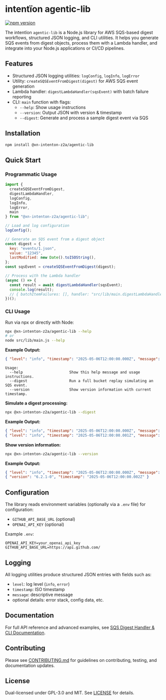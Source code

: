 # intentïon agentic-lib

[![npm version](https://img.shields.io/npm/v/@xn-intenton-z2a/agentic-lib.svg)](https://www.npmjs.com/package/@xn-intenton-z2a/agentic-lib)

The intentïon `agentic-lib` is a Node.js library for AWS SQS-based digest workflows, structured JSON logging, and CLI utilities. It helps you generate SQS events from digest objects, process them with a Lambda handler, and integrate into your Node.js applications or CI/CD pipelines.

## Features

- Structured JSON logging utilities: `logConfig`, `logInfo`, `logError`
- Utility: `createSQSEventFromDigest(digest)` for AWS SQS event generation
- Lambda handler: `digestLambdaHandler(sqsEvent)` with batch failure reporting
- CLI: `main` function with flags:
  - `--help`: Show usage instructions
  - `--version`: Output JSON with version & timestamp
  - `--digest`: Generate and process a sample digest event via SQS

## Installation

```bash
npm install @xn-intenton-z2a/agentic-lib
```

## Quick Start

### Programmatic Usage

```js
import {
  createSQSEventFromDigest,
  digestLambdaHandler,
  logConfig,
  logInfo,
  logError,
  main
} from "@xn-intenton-z2a/agentic-lib";

// Load and log configuration
logConfig();

// Generate an SQS event from a digest object
const digest = {
  key: "events/1.json",
  value: "12345",
  lastModified: new Date().toISOString(),
};
const sqsEvent = createSQSEventFromDigest(digest);

// Process with the Lambda handler
(async () => {
  const result = await digestLambdaHandler(sqsEvent);
  console.log(result);
  // { batchItemFailures: [], handler: "src/lib/main.digestLambdaHandler" }
})();
```

### CLI Usage

Run via npx or directly with Node:

```bash
npx @xn-intenton-z2a/agentic-lib --help
# or
node src/lib/main.js --help
```

**Example Output:**

```json
{ "level": "info", "timestamp": "2025-05-06T12:00:00.000Z", "message": "Configuration loaded", "config": {} }
```
```
Usage:
  --help                     Show this help message and usage instructions.
  --digest                   Run a full bucket replay simulating an SQS event.
  --version                  Show version information with current timestamp.
```

**Simulate a digest processing:**
```bash
npx @xn-intenton-z2a/agentic-lib --digest
```
**Example Output:**
```json
{ "level": "info", "timestamp": "2025-05-06T12:00:00.000Z", "message": "Configuration loaded", "config": {} }
{ "level": "info", "timestamp": "2025-05-06T12:00:00.001Z", "message": "Digest Lambda received event: { ... }" }
```

**Show version information:**
```bash
npx @xn-intenton-z2a/agentic-lib --version
```
**Example Output:**
```json
{ "level": "info", "timestamp": "2025-05-06T12:00:00.000Z", "message": "Configuration loaded", "config": {} }
{ "version": "6.2.1-0", "timestamp": "2025-05-06T12:00:00.002Z" }
```

## Configuration

The library reads environment variables (optionally via a `.env` file) for configuration:

- `GITHUB_API_BASE_URL` (optional)
- `OPENAI_API_KEY` (optional)

Example `.env`:
```env
OPENAI_API_KEY=your_openai_api_key
GITHUB_API_BASE_URL=https://api.github.com/
```

## Logging

All logging utilities produce structured JSON entries with fields such as:

- `level`: log level (`info`, `error`)
- `timestamp`: ISO timestamp
- `message`: descriptive message
- optional details: error stack, config data, etc.

## Documentation

For full API reference and advanced examples, see [SQS Digest Handler & CLI Documentation](docs/agenticHandler.md).

## Contributing

Please see [CONTRIBUTING.md](../CONTRIBUTING.md) for guidelines on contributing, testing, and documentation updates.

## License

Dual-licensed under GPL-3.0 and MIT. See [LICENSE](../LICENSE) for details.